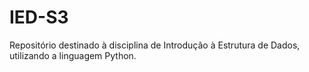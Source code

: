 # IED-S3
Repositório destinado à disciplina de Introdução à Estrutura de Dados, utilizando a linguagem Python.
